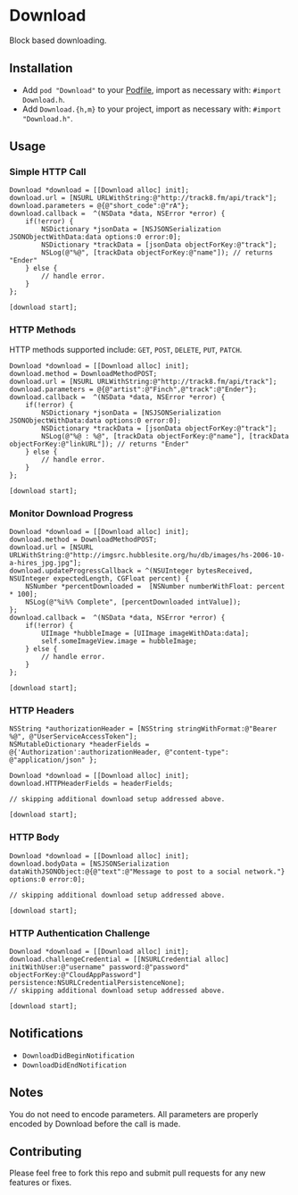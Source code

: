 # Download
Block based downloading.

## Installation
* Add `pod "Download"` to your [Podfile](http://cocoapods.org), import as necessary with: `#import Download.h`.
* Add `Download.{h,m}` to your project, import as necessary with: `#import "Download.h"`.

## Usage


### Simple HTTP Call

```objc  
Download *download = [[Download alloc] init];
download.url = [NSURL URLWithString:@"http://track8.fm/api/track"];
download.parameters = @{@"short_code":@"rA"};
download.callback =  ^(NSData *data, NSError *error) {
    if(!error) {
        NSDictionary *jsonData = [NSJSONSerialization JSONObjectWithData:data options:0 error:0];
        NSDictionary *trackData = [jsonData objectForKey:@"track"];
        NSLog(@"%@", [trackData objectForKey:@"name"]); // returns "Ender"
    } else {
        // handle error.
    }  
};

[download start];
```

### HTTP Methods

HTTP methods supported include: `GET`, `POST`, `DELETE`, `PUT`, `PATCH`.

```objc  
Download *download = [[Download alloc] init];
download.method = DownloadMethodPOST;
download.url = [NSURL URLWithString:@"http://track8.fm/api/track"];
download.parameters = @{@"artist":@"Finch",@"track":@"Ender"};
download.callback =  ^(NSData *data, NSError *error) {
    if(!error) {
        NSDictionary *jsonData = [NSJSONSerialization JSONObjectWithData:data options:0 error:0];
        NSDictionary *trackData = [jsonData objectForKey:@"track"];
        NSLog(@"%@ : %@", [trackData objectForKey:@"name"], [trackData objectForKey:@"linkURL"]); // returns "Ender"
    } else {
        // handle error.
    }
};

[download start];
```

### Monitor Download Progress

```objc
Download *download = [[Download alloc] init];
download.method = DownloadMethodPOST;
download.url = [NSURL URLWithString:@"http://imgsrc.hubblesite.org/hu/db/images/hs-2006-10-a-hires_jpg.jpg"];
download.updateProgressCallback = ^(NSUInteger bytesReceived, NSUInteger expectedLength, CGFloat percent) {
    NSNumber *percentDownloaded =  [NSNumber numberWithFloat: percent * 100];
    NSLog(@"%i%% Complete", [percentDownloaded intValue]);
};
download.callback =  ^(NSData *data, NSError *error) {
    if(!error) {
        UIImage *hubbleImage = [UIImage imageWithData:data];
        self.someImageView.image = hubbleImage;
    } else {
        // handle error.
    }
};

[download start];
```

### HTTP Headers

```objc
NSString *authorizationHeader = [NSString stringWithFormat:@"Bearer %@", @"UserServiceAccessToken"];
NSMutableDictionary *headerFields = @{'Authorization':authorizationHeader, @"content-type": @"application/json" };

Download *download = [[Download alloc] init];
download.HTTPHeaderFields = headerFields;

// skipping additional download setup addressed above.

[download start];
```

### HTTP Body

```objc
Download *download = [[Download alloc] init];
download.bodyData = [NSJSONSerialization dataWithJSONObject:@{@"text":@"Message to post to a social network."} options:0 error:0];

// skipping additional download setup addressed above.

[download start];
```

### HTTP Authentication Challenge

```objc
Download *download = [[Download alloc] init];
download.challengeCredential = [[NSURLCredential alloc] initWithUser:@"username" password:@"password" objectForKey:@"CloudAppPassword"] persistence:NSURLCredentialPersistenceNone];
// skipping additional download setup addressed above.

[download start];
```

## Notifications
* `DownloadDidBeginNotification`
* `DownloadDidEndNotification`

## Notes
You do not need to encode parameters. All parameters are properly encoded by Download before the call is made.

## Contributing
Please feel free to fork this repo and submit pull requests for any new features or fixes.